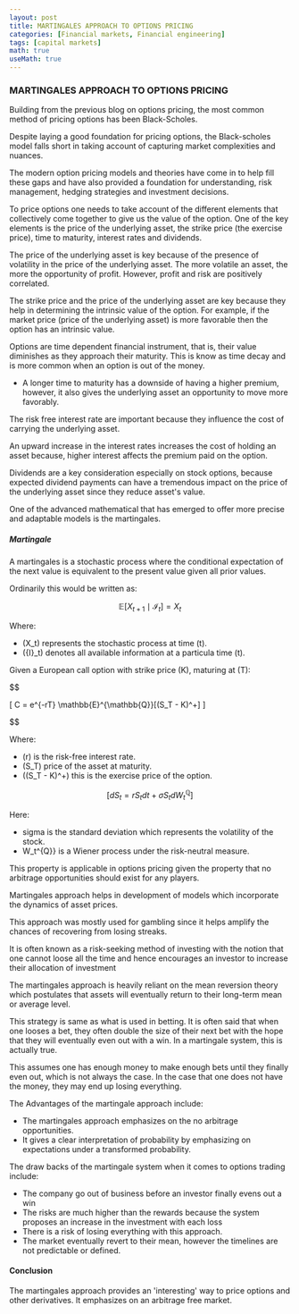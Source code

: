 ```yaml
---
layout: post
title: MARTINGALES APPROACH TO OPTIONS PRICING 
categories: [Financial markets, Financial engineering]
tags: [capital markets]
math: true
useMath: true
---
```

### MARTINGALES APPROACH TO OPTIONS PRICING

Building from the previous blog on options pricing, the most common method of pricing options has been Black-Scholes.

Despite laying a good foundation for pricing options, the Black-scholes model falls short in taking account of capturing market complexities and nuances.

The modern option pricing models and theories have come in to help fill these gaps and have also provided a foundation for understanding, risk management, hedging strategies and investment decisions.

To price options one needs to take account of the different elements that collectively come together to give us the value of the option. One of the key elements is the price of the underlying asset, the strike price (the exercise price), time to maturity, interest rates and dividends.

The price of the underlying asset is key because of the presence of volatility in the price of the underlying asset. The more volatile an asset, the more the opportunity of profit. However, profit and risk are positively correlated.

The strike price and the price of the underlying asset are key because they help in determining the intrinsic value of the option. For example, if the market price (price of the underlying asset) is more favorable then the option has an intrinsic value. 

Options are time dependent financial instrument, that is, their value diminishes as they approach their maturity. This is know as time decay and is more common when an option is out of the money.

- A longer time to maturity has a downside of having a higher premium, however, it also gives the underlying asset an opportunity to move more favorably.

The risk free interest rate are important because they influence the cost of carrying the underlying asset.

An upward increase in the interest rates increases the cost of holding an asset because, higher interest affects the premium paid on the option.

Dividends are a key consideration especially on stock options, because expected dividend payments can have a tremendous impact on the price of the underlying asset since they reduce asset's value.

One of the advanced mathematical that has emerged to offer more precise and adaptable models is the martingales.

##### Martingale
A martingales is a stochastic process where the conditional expectation of the next value is equivalent to the present value given all prior values.

Ordinarily this would be written as:

$$
\mathbb{E}[X_{t+1} \mid \mathcal{I}_t] = X_t
$$


Where:
- \(X_t\) represents the stochastic process at time \(t\).
- \({I}_t\) denotes all available information at a particula time \(t\).

Given a European call option with strike price \(K\), maturing at \(T\):

$$

   [
   C = e^{-rT} \mathbb{E}^{\mathbb{Q}}[(S_T - K)^+]
   ]

$$

   Where:
   - \(r\) is the risk-free interest rate.
   - \(S_T\) price of the asset at maturity.
   - \((S_T - K)^+\) this is the exercise price of the option.
   
$$
   [
   dS_t = rS_t dt + \sigma S_t dW_t^{\mathbb{Q}}
   ]
$$



   Here:
   - sigma is the standard deviation which represents the volatility of the stock.
   - W_t^{Q}} is a Wiener process under the risk-neutral measure.


This property is applicable in options pricing given the property that no arbitrage opportunities should exist for any players.

Martingales approach helps in development of models which incorporate the dynamics of asset prices.

This approach was mostly used for gambling since it helps amplify the chances of recovering from losing streaks.

It is often known as a risk-seeking method of investing with the notion that one cannot loose all the time and hence encourages an investor to increase their allocation of investment

The martingales approach is heavily reliant on the mean reversion theory which postulates that assets will eventually return to their long-term mean or average level.

This strategy is same as what is used in betting. It is often said that when one looses a bet, they often double the size of their next bet with the hope that they will eventually even out with a win. In a martingale system, this is actually true.

This assumes one has enough money to make enough bets until they finally even out, which is not always the case. In the case that one does not have the money, they may end up losing everything.

The Advantages of the martingale approach include:
- The martingales approach emphasizes on the no arbitrage opportunities.
- It gives a clear interpretation of probability by emphasizing on expectations under a transformed probability.


The draw backs of the martingale system when it comes to options trading include:
- The company go out of business before an investor finally evens out a win
- The risks are much higher than the rewards because the system proposes an increase in the investment with each loss
- There is a risk of losing everything with this approach.
- The market eventually revert to their mean, however the timelines are not predictable or defined.


#### Conclusion
The martingales approach provides an 'interesting' way to price options and other derivatives. It emphasizes on an arbitrage free market.  





